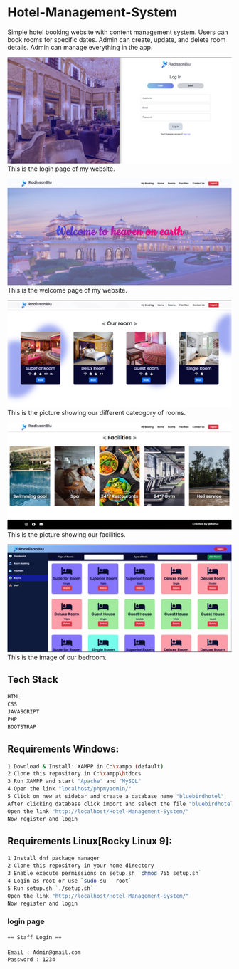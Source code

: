 # Hotel-Management-System

Simple hotel booking website with content management system. Users can book rooms for specific dates. Admin can create, update, and delete room details. Admin can manage everything in the app.

![Login Page](https://github.com/Rahul82927/RadissionBlu_hotel/blob/master/images/01.png)
This is the login page of my website.

![Welcome image](https://github.com/Rahul82927/RadissionBlu_hotel/blob/master/images/02.png)
This is the welcome page of my website.

![Our Rooms](https://github.com/Rahul82927/RadissionBlu_hotel/blob/master/images/03.png)
This is the picture showing our different cateogory of rooms. 

![Our Facilities](https://github.com/Rahul82927/RadissionBlu_hotel/blob/master/images/04.png)
This is the picture showing our facilities.

![Bed rooms](https://github.com/Rahul82927/RadissionBlu_hotel/blob/master/images/bedroomstatus.png)
This is the image of our bedroom. 



## Tech Stack 

```sh
HTML
CSS
JAVASCRIPT
PHP
BOOTSTRAP 
```

## Requirements Windows:

```sh
1 Download & Install: XAMPP in C:\xampp (default)
2 Clone this repository in C:\xampp\htdocs
3 Run XAMPP and start "Apache" and "MySQL"
4 Open the link "localhost/phpmyadmin/"
5 Click on new at sidebar and create a database name "bluebirdhotel"
After clicking database click import and select the file "bluebirdhotel.sql"
Open the link "http://localhost/Hotel-Management-System/"
Now register and login
```

## Requirements Linux[Rocky Linux 9]:

```sh
1 Install dnf package manager
2 Clone this repository in your home directory
3 Enable execute permissions on setup.sh `chmod 755 setup.sh`
4 Login as root or use `sudo su - root`
5 Run setup.sh `./setup.sh`
Open the link "http://localhost/Hotel-Management-System/"
Now register and login
```


### login page

```sh
== Staff Login ==

Email : Admin@gmail.com
Password : 1234
```
